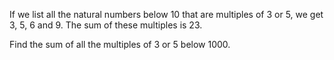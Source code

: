 <p>If we list all the natural numbers below 10 that are multiples of 3 or 5, we get 3, 5, 6 and 9. The sum of these multiples is 23.</p>

<p>Find the sum of all the multiples of 3 or 5 below 1000.</p>
